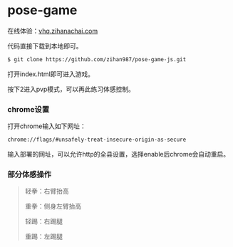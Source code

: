 # pose-game 

在线体验：[vhq.zihanachai.com](vhq.zihanachai.com)

代码直接下载到本地即可。

```bash
$ git clone https://github.com/zihan987/pose-game-js.git 
```

打开index.html即可进入游戏。

按下2进入pvp模式，可以再此练习体感控制。

### chrome设置

打开chrome输入如下网址：

```html
chrome://flags/#unsafely-treat-insecure-origin-as-secure
```

输入部署的网址，可以允许http的全县设置，选择enable后chrome会自动重启。

### 部分体感操作

> 轻拳：右臂抬高
>
> 重拳：侧身左臂抬高
>
> 轻踢：右踢腿
>
> 重踢：左踢腿


